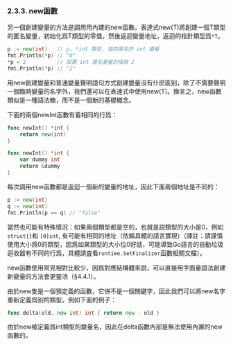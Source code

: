 ### 2.3.3. new函數

另一個創建變量的方法是調用用內建的new函數。表達式new(T)將創建一個T類型的匿名變量，初始化爲T類型的零值，然後返迴變量地址，返迴的指針類型爲`*T`。

```Go
p := new(int)   // p, *int 類型, 指向匿名的 int 變量
fmt.Println(*p) // "0"
*p = 2          // 設置 int 匿名變量的值爲 2
fmt.Println(*p) // "2"
```

用new創建變量和普通變量聲明語句方式創建變量沒有什麽區别，除了不需要聲明一個臨時變量的名字外，我們還可以在表達式中使用new(T)。換言之，new函數類似是一種語法糖，而不是一個新的基礎概念。

下面的兩個newInt函數有着相同的行爲：

```Go
func newInt() *int {
	return new(int)
}

func newInt() *int {
	var dummy int
	return &dummy
}
```

每次調用new函數都是返迴一個新的變量的地址，因此下面兩個地址是不同的：

```Go
p := new(int)
q := new(int)
fmt.Println(p == q) // "false"
```

當然也可能有特殊情況：如果兩個類型都是空的，也就是説類型的大小是0，例如`struct{}`和 `[0]int`, 有可能有相同的地址（依賴具體的語言實現）（譯註：請謹慎使用大小爲0的類型，因爲如果類型的大小位0好話，可能導致Go語言的自動垃圾迴收器有不同的行爲，具體請査看`runtime.SetFinalizer`函數相關文檔）。

new函數使用常見相對比較少，因爲對應結構體來説，可以直接用字面量語法創建新變量的方法會更靈活（§4.4.1）。

由於new隻是一個預定義的函數，它併不是一個關鍵字，因此我們可以將new名字重新定義爲别的類型。例如下面的例子：

```Go
func delta(old, new int) int { return new - old }
```

由於new被定義爲int類型的變量名，因此在delta函數內部是無法使用內置的new函數的。

